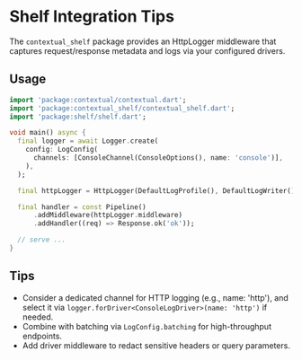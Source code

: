 # Shelf Integration Tips

The `contextual_shelf` package provides an HttpLogger middleware that captures request/response metadata and logs via your configured drivers.

## Usage

```dart
import 'package:contextual/contextual.dart';
import 'package:contextual_shelf/contextual_shelf.dart';
import 'package:shelf/shelf.dart';

void main() async {
  final logger = await Logger.create(
    config: LogConfig(
      channels: [ConsoleChannel(ConsoleOptions(), name: 'console')],
    ),
  );

  final httpLogger = HttpLogger(DefaultLogProfile(), DefaultLogWriter());

  final handler = const Pipeline()
      .addMiddleware(httpLogger.middleware)
      .addHandler((req) => Response.ok('ok'));

  // serve ...
}
```

## Tips

- Consider a dedicated channel for HTTP logging (e.g., name: 'http'), and select it via `logger.forDriver<ConsoleLogDriver>(name: 'http')` if needed.
- Combine with batching via `LogConfig.batching` for high-throughput endpoints.
- Add driver middleware to redact sensitive headers or query parameters.

